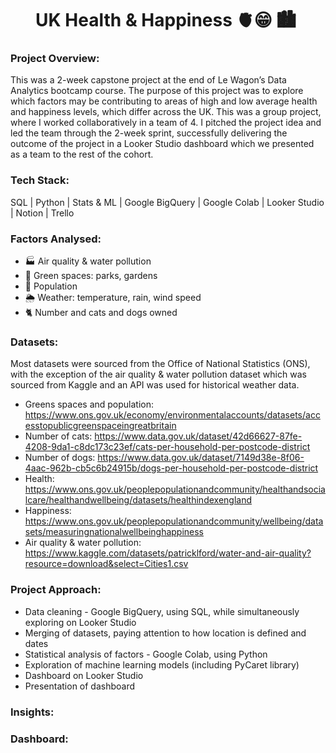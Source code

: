 <div id="header" align="center">
  <h1> UK Health & Happiness 🫀😁 🏙️ </h1>
</div>

### Project Overview:
This was a 2-week capstone project at the end of Le Wagon’s Data Analytics bootcamp course. The purpose of this project was to explore which factors may be contributing to areas of high and low average health and happiness levels, which differ across the UK. This was a group project, where I worked collaboratively in a team of 4. I pitched the project idea and led the team through the 2-week sprint, successfully delivering the outcome of the project in a Looker Studio dashboard which we presented as a team to the rest of the cohort.

### Tech Stack:
SQL | Python | Stats & ML | Google BigQuery | Google Colab | Looker Studio | Notion | Trello

### Factors Analysed:
- 🏭  Air quality & water pollution
- 🌱  Green spaces: parks, gardens
- 👥  Population
- 🌦️  Weather: temperature, rain, wind speed
- 🐈  Number and cats and dogs owned

### Datasets:
Most datasets were sourced from the Office of National Statistics (ONS), with the exception of the air quality & water pollution dataset which was sourced from Kaggle and an API was used for historical weather data.
- Greens spaces and population: https://www.ons.gov.uk/economy/environmentalaccounts/datasets/accesstopublicgreenspaceingreatbritain
- Number of cats: https://www.data.gov.uk/dataset/42d66627-87fe-4208-9da1-c8dc173c23ef/cats-per-household-per-postcode-district
- Number of dogs: https://www.data.gov.uk/dataset/7149d38e-8f06-4aac-962b-cb5c6b24915b/dogs-per-household-per-postcode-district
- Health: https://www.ons.gov.uk/peoplepopulationandcommunity/healthandsocialcare/healthandwellbeing/datasets/healthindexengland
- Happiness: https://www.ons.gov.uk/peoplepopulationandcommunity/wellbeing/datasets/measuringnationalwellbeinghappiness
- Air quality & water pollution: https://www.kaggle.com/datasets/patricklford/water-and-air-quality?resource=download&select=Cities1.csv

### Project Approach:
- Data cleaning - Google BigQuery, using SQL, while simultaneously exploring on Looker Studio 
- Merging of datasets, paying attention to how location is defined and dates
- Statistical analysis of factors - Google Colab, using Python
- Exploration of machine learning models (including PyCaret library)
- Dashboard on Looker Studio
- Presentation of dashboard

### Insights:

### Dashboard:
